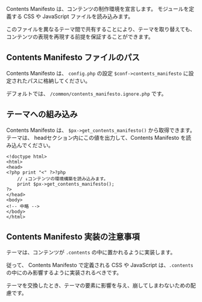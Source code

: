 Contents Manifesto は、コンテンツの制作環境を宣言します。
モジュールを定義する CSS や JavaScript ファイルを読み込みます。

このファイルを異なるテーマ間で共有することにより、テーマを取り替えても、コンテンツの表現を再現する前提を保証することができます。

<!--autoindex-->

## Contents Manifesto ファイルのパス

Contents Manifesto は、 `config.php` の設定 `$conf->contents_manifesto` に設定されたパスに格納してください。

デフォルトでは、 `/common/contents_manifesto.ignore.php` です。


## テーマへの組み込み

Contents Manifesto は、 `$px->get_contents_manifesto()` から取得できます。 テーマは、 headセクション内にこの値を出力して、Contents Manifesto を読み込んでください。

```
<!doctype html>
<html>
<head>
<?php print "<" ?>?php
    // ↓コンテンツの環境構築を読み込みます。
    print $px->get_contents_manifesto();
?>
</head>
<body>
<!-- 中略 -->
</body>
</html>
```

## Contents Manifesto 実装の注意事項

テーマは、コンテンツが `.contents` の中に置かれるように実装します。

従って、 Contents Manifesto で定義される CSS や JavaScript は、`.contents` の中にのみ影響するように実装されるべきです。

テーマを交換したとき、テーマの要素に影響を与え、崩してしまわないための配慮です。
